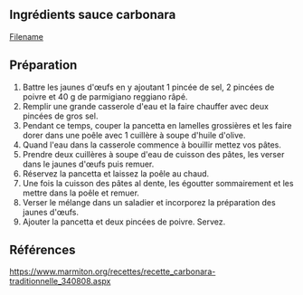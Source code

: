 
## Ingrédients sauce carbonara

[Filename](../../Recettes/Ingredients/ingredients_carbo.md ':include')

## Préparation

1. Battre les jaunes d'œufs en y ajoutant 1 pincée de sel, 2 pincées de poivre et 40 g de parmigiano reggiano râpé.
1. Remplir une grande casserole d'eau et la faire chauffer avec deux pincées de gros sel.
1. Pendant ce temps, couper la pancetta en lamelles grossières et les faire dorer dans une poêle avec 1 cuillère à soupe d'huile d'olive.
1. Quand l'eau dans la casserole commence à bouillir mettez vos pâtes.
1. Prendre deux cuillères à soupe d'eau de cuisson des pâtes, les verser dans le jaunes d'œufs puis remuer.
1. Réservez la pancetta et laissez la poêle au chaud.
1. Une fois la cuisson des pâtes al dente, les égoutter sommairement et les mettre dans la poêle et remuer.
1. Verser le mélange dans un saladier et incorporez la préparation des jaunes d'œufs.
1. Ajouter la pancetta et deux pincées de poivre. Servez.

## Références

https://www.marmiton.org/recettes/recette_carbonara-traditionnelle_340808.aspx
